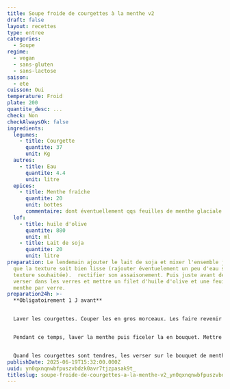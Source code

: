```yaml
---
title: Soupe froide de courgettes à la menthe v2
draft: false
layout: recettes
type: entree
categories:
  - Soupe
regime:
  - vegan
  - sans-gluten
  - sans-lactose
saison:
  - ete
cuisson: Oui
temperature: Froid
plate: 200
quantite_desc: ...
check: Non
checkAlwaysOk: false
ingredients:
  legumes:
    - title: Courgette
      quantite: 37
      unit: Kg
  autres:
    - title: Eau
      quantite: 4.4
      unit: litre
  epices:
    - title: Menthe fraîche
      quantite: 20
      unit: bottes
      commentaire: dont éventuellement qqs feuilles de menthe glaciale
  lof:
    - title: huile d'olive
      quantite: 880
      unit: ml
    - title: Lait de soja
      quantite: 20
      unit: litre
preparation: Le lendemain ajouter le lait de soja et mixer l'ensemble jusqu'à ce
  que la texture soit bien lisse (rajouter éventuelement un peu d'eau selon la
  texture souhaitée).  rectifier son assaisonement. Puis juste avant de servir
  verser dans les verres et mettre un filet d'huile d'olive et une feuille de
  menthe par verre.
preparation24h: >-
  **Obligatoirement 1 J avant**


  Laver les courgettes. Couper les en gros morceaux. Les faire revenir rapidemment à feu fort dans 2 càs d'huile d'olive. Puis mettre sur feu doux, ajouter 20cL d'eau et placer la gaze de menthe sous les courgettes, saler, poivrer. Couvrir et laisser mijoter.


  Pendant ce temps, laver la menthe puis ficeler la en bouquet. Mettre de côté 20 petites feuilles de menthe pour la déco.


  Quand les courgettes sont tendres, les verser sur le bouquet de menthe. Refroidir et mettre au frais toute la nuit.
publishDate: 2025-06-19T15:32:00.000Z
uuid: yn0qxnqnwbfpuszvbdzk0avr7tjzpasak9t_
titleslug: soupe-froide-de-courgettes-a-la-menthe-v2_yn0qxnqnwbfpuszvbdzk0avr7tjzpasak9t_
---
```

